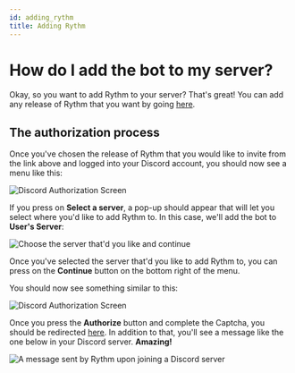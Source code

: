 ```yaml
---
id: adding_rythm
title: Adding Rythm
---
```


# How do I add the bot to my server?

Okay, so you want to add Rythm to your server? That's great! You can add any release of Rythm that you want by going [here](https://rythmbot.co/releases). 

## The authorization process

Once you've chosen the release of Rythm that you would like to invite from the link above and logged into your Discord account, you should now see a menu like this:

![Discord Authorization Screen](/img/docs/add/discord-oauth2-1.png)

If you press on **Select a server**, a pop-up should appear that will let you select where you'd like to add Rythm to. In this case, we'll add the bot to **User's Server**:

![Choose the server that'd you like and continue](/img/docs/add/discord-oauth2-2.png)

Once you've selected the server that'd you like to add Rythm to, you can press on the **Continue** button on the bottom right of the menu.

You should now see something similar to this:

![Discord Authorization Screen](/img/docs/add/discord-oauth2-3.png)

Once you press the **Authorize** button and complete the Captcha, you should be redirected [here](https://rythmbot.co/thanks). In addition to that, you'll see a message like the one below in your Discord server. **Amazing!**

![A message sent by Rythm upon joining a Discord server](/img/docs/add/thank-you-message.png)